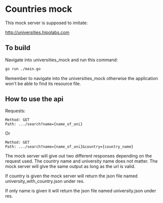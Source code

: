 # Countries mock 
This mock server is supposed to imitate:

http://universities.hipolabs.com

## To build
Navigate into universities_mock and run this command:
```bash
go run ./main.go
``` 
Remember to navigate into the universities_mock otherwise the application won't
be able to find its resource file. 

## How to use the api
Requests: 
```
Method: GET
Path: .../search?name={name_of_uni}
``` 

Or

```
Method: GET
Path: .../search?name={name_of_uni}&country={country_name}
```
The mock server will give out two different responses depending on the request
used. The country name and university name does not matter. 
The mock server will give the same output as long as the url is valid.

If country is given the mock server will return the json file named 
university_with_country.json under res.

If only name is given it will return the json file named university.json under 
res. 